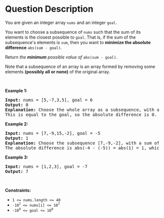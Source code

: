 # Question Description

<p>You are given an integer array <code>nums</code> and an integer <code>goal</code>.</p>

<p>You want to choose a subsequence of <code>nums</code> such that the sum of its elements is the closest possible to <code>goal</code>. That is, if the sum of the subsequence&#39;s elements is <code>sum</code>, then you want to <strong>minimize the absolute difference</strong> <code>abs(sum - goal)</code>.</p>

<p>Return <em>the <strong>minimum</strong> possible value of</em> <code>abs(sum - goal)</code>.</p>

<p>Note that a subsequence of an array is an array formed by removing some elements <strong>(possibly all or none)</strong> of the original array.</p>

<p>&nbsp;</p>
<p><strong>Example 1:</strong></p>

<pre>
<strong>Input:</strong> nums = [5,-7,3,5], goal = 6
<strong>Output:</strong> 0
<strong>Explanation:</strong> Choose the whole array as a subsequence, with a sum of 6.
This is equal to the goal, so the absolute difference is 0.
</pre>

<p><strong>Example 2:</strong></p>

<pre>
<strong>Input:</strong> nums = [7,-9,15,-2], goal = -5
<strong>Output:</strong> 1
<strong>Explanation:</strong> Choose the subsequence [7,-9,-2], with a sum of -4.
The absolute difference is abs(-4 - (-5)) = abs(1) = 1, which is the minimum.
</pre>

<p><strong>Example 3:</strong></p>

<pre>
<strong>Input:</strong> nums = [1,2,3], goal = -7
<strong>Output:</strong> 7
</pre>

<p>&nbsp;</p>
<p><strong>Constraints:</strong></p>

<ul>
	<li><code>1 &lt;= nums.length &lt;= 40</code></li>
	<li><code>-10<sup>7</sup> &lt;= nums[i] &lt;= 10<sup>7</sup></code></li>
	<li><code>-10<sup>9</sup> &lt;= goal &lt;= 10<sup>9</sup></code></li>
</ul>
